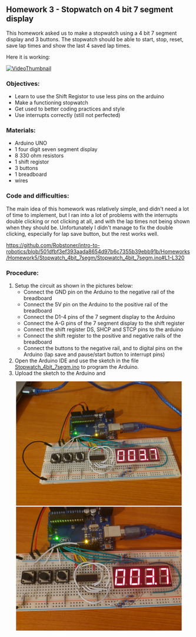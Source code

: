 ## Homework 3 - Stopwatch on 4 bit 7 segment display

This homework asked us to make a stopwatch using a 4 bit 7 segment display and 3 buttons.
The stopwatch should be able to start, stop, reset, save lap times and show the last 4 saved lap times.

Here it is working:

[![VideoThumbnail](https://img.youtube.com/vi/eH_DGDg0QDk/hqdefault.jpg)](https://youtu.be/eH_DGDg0QDk)

### Objectives:

- Learn to use the Shift Registor to use less pins on the arduino
- Make a functioning stopwatch
- Get used to better coding practices and style
- Use interrupts correctly (still not perfected)

### Materials:

- Arduino UNO
- 1 four digit seven segment display
- 8 330 ohm resistors
- 1 shift registor
- 3 buttons
- 1 breadboard
- wires

### Code and difficulties:

The main idea of this homework was relatively simple, and didn't need a lot of time to implement, 
but I ran into a lot of problems with the interrupts double clicking or not clicking at all, and with the lap times not being shown when they should be.
Unfortunately I didn't manage to fix the double clicking, especially for lap save button, but the rest works well.

https://github.com/Robstoner/intro-to-robotics/blob/501dfbf3ef393aada8654d97b6c7355b39ebb91b/Homeworks/Homework5/Stopwatch_4bit_7segm/Stopwatch_4bit_7segm.ino#L1-L320

### Procedure:

1. Setup the circuit as shown in the pictures below:
   - Connect the GND pin on the Arduino to the negative rail of the breadboard
   - Connect the 5V pin on the Arduino to the positive rail of the breadboard
   - Connect the D1-4 pins of the 7 segment display to the Arduino
   - Connect the A-G pins of the 7 segment display to the shift register
   - Connect the shift register DS, SHCP and STCP pins to the arduino
   - Connect the shift register to the positive and negative rails of the breadboard
   - Connect the buttons to the negative rail, and to digital pins on the Arduino (lap save and pause/start button to interrupt pins)
2. Open the Arduino IDE and use the sketch in the file [Stopwatch_4bit_7segm.ino](Stopwatch_4bit_7segm/Stopwatch_4bit_7segm.ino) to program the Arduino.
3. Upload the sketch to the Arduino and 

<p align="middle" float="left">
   <img src="TopDownView1.jpeg" width="450px" />
   <img src="TopDownView2.jpeg" width="450px" />
</p>

